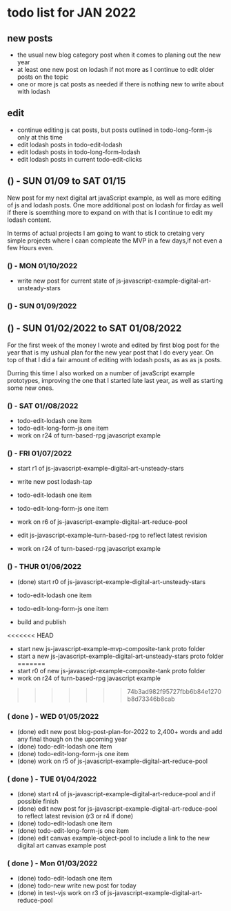 # todo list for JAN 2022

## new posts
* the usual new blog category post when it comes to planing out the new year
* at least one new post on lodash if not more as I continue to edit older posts on the topic
* one or more js cat posts as needed if there is nothing new to write about with lodash

## edit
* continue editing js cat posts, but posts outlined in todo-long-form-js only at this time
* edit lodash posts in todo-edit-lodash
* edit lodash posts in todo-long-form-lodash
* edit lodash posts in current todo-edit-clicks

<!--
## () - SUN 01/23 to  SAT 01/29
## () - SUN 01/16 to  SAT 01/22

-->

## () - SUN 01/09 to SAT 01/15

New post for my next digital art javaScript example, as well as more editing of js and lodash posts. One more additional post on lodash for firday as well if there is soemthing more to expand on with that is I continue to edit my lodash content.

In terms of actual projects I am going to want to stick to cretaing very simple projects where I caan compleate the MVP in a few days,if not even a few Hours even.

### () - MON 01/10/2022

* write new post for current state of js-javascript-example-digital-art-unsteady-stars

### () - SUN 01/09/2022


## () - SUN 01/02/2022 to  SAT 01/08/2022

For the first week of the money I wrote and edited by first blog post for the year that is my ushual plan for the new year post that I do every year. On top of that I did a fair amount of editing with lodash posts, as as as js posts.

Durring this time I also worked on a number of javaScript example prototypes, improving the one that I started late last year, as well as starting some new ones.

### () - SAT 01//08/2022
* todo-edit-lodash one item
* todo-edit-long-form-js one item
* work on r24 of turn-based-rpg javascript example

### () - FRI 01/07/2022

* start r1 of js-javascript-example-digital-art-unsteady-stars

* write new post lodash-tap
* todo-edit-lodash one item
* todo-edit-long-form-js one item

* work on r6 of js-javascript-example-digital-art-reduce-pool
* edit js-javascript-example-turn-based-rpg to reflect latest revision

* work on r24 of turn-based-rpg javascript example

### () - THUR 01/06/2022
* (done) start r0 of js-javascript-example-digital-art-unsteady-stars

* todo-edit-lodash one item
* todo-edit-long-form-js one item
* build and publish

<<<<<<< HEAD
* start new js-javascript-example-mvp-composite-tank proto folder
* start a new js-javascript-example-digital-art-unsteady-stars proto folder
=======
* start r0 of new js-javascript-example-composite-tank proto folder
* work on r24 of turn-based-rpg javascript example

>>>>>>> 74b3ad982f95727fbb6b84e1270b8d73346b8cab

### ( done ) - WED 01/05/2022
* (done) edit new post blog-post-plan-for-2022 to 2,400+ words and add any final though on the upcoming year
* (done) todo-edit-lodash one item
* (done) todo-edit-long-form-js one item
* (done) work on r5 of js-javascript-example-digital-art-reduce-pool

### ( done ) - TUE 01/04/2022
* (done) start r4 of js-javascript-example-digital-art-reduce-pool and if possible finish
* (done) edit new post for js-javascript-example-digital-art-reduce-pool to reflect latest revision (r3 or r4 if done)
* (done) todo-edit-lodash one item
* (done) todo-edit-long-form-js one item
* (done) edit canvas example-object-pool to include a link to the new digital art canvas example post

### ( done ) - Mon 01/03/2022
* (done) todo-edit-lodash one item
* (done) todo-new write new post for today
* (done) in test-vjs work on r3 of js-javascript-example-digital-art-reduce-pool
